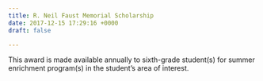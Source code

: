 ```yaml
---
title: R. Neil Faust Memorial Scholarship
date: 2017-12-15 17:29:16 +0000
draft: false

---
```

This award is made available annually to sixth-grade student(s) for summer enrichment program(s) in the student’s area of interest.